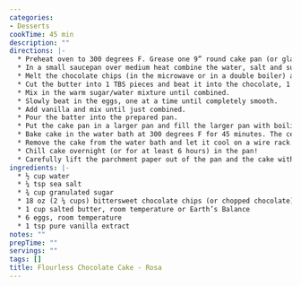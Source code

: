 ```yaml
---
categories:
- Desserts
cookTime: 45 min
description: ""
directions: |-
  * Preheat oven to 300 degrees F. Grease one 9” round cake pan (or glass pie plate) and set aside. (Note: I always cut a piece of parchment paper into a circle with “handles” and place it on the bottom of the pan. Then I grease the pan with the parchment paper in it).
  * In a small saucepan over medium heat combine the water, salt and sugar. Whisk every 60 seconds until completely dissolved and set aside.
  * Melt the chocolate chips (in the microwave or in a double boiler) and pour into the bowl of a standing mixer.
  * Cut the butter into 1 TBS pieces and beat it into the chocolate, 1 piece at a time.
  * Mix in the warm sugar/water mixture until combined.
  * Slowly beat in the eggs, one at a time until completely smooth.
  * Add vanilla and mix until just combined.
  * Pour the batter into the prepared pan.
  * Put the cake pan in a larger pan and fill the larger pan with boiling water until it reaches halfway up the sides of your cake pan. Be very careful not to get water into the cake! I like to put the pan with the cake in it on the oven rack before pouring the water. That way I just have to slide it in and close the door!
  * Bake cake in the water bath at 300 degrees F for 45 minutes. The center will still look wet, but the edge will look done.
  * Remove the cake from the water bath and let it cool on a wire rack.
  * Chill cake overnight (or for at least 6 hours) in the pan!
  * Carefully lift the parchment paper out of the pan and the cake with it. Put it on a serving plate and sprinkle with powdered sugar! Serve with fresh berries, ice cream, etc!
ingredients: |-
  * ½ cup water
  * ¼ tsp sea salt
  * ¾ cup granulated sugar
  * 18 oz (2 ¼ cups) bittersweet chocolate chips (or chopped chocolate)*
  * 1 cup salted butter, room temperature or Earth’s Balance
  * 6 eggs, room temperature
  * 1 tsp pure vanilla extract
notes: ""
prepTime: ""
servings: ""
tags: []
title: Flourless Chocolate Cake - Rosa
---
```

